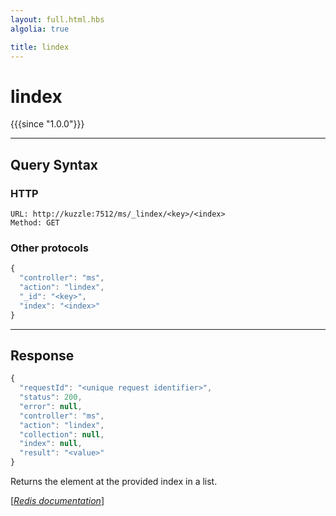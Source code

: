 ```yaml
---
layout: full.html.hbs
algolia: true

title: lindex
---
```


# lindex

{{{since "1.0.0"}}}



---

## Query Syntax

### HTTP

```http
URL: http://kuzzle:7512/ms/_lindex/<key>/<index>
Method: GET
```

### Other protocols


```js
{
  "controller": "ms",
  "action": "lindex",
  "_id": "<key>",
  "index": "<index>"
}
```

---

## Response

```javascript
{
  "requestId": "<unique request identifier>",
  "status": 200,
  "error": null,
  "controller": "ms",
  "action": "lindex",
  "collection": null,
  "index": null,
  "result": "<value>"
}
```

Returns the element at the provided index in a list.

[[_Redis documentation_]](https://redis.io/commands/lindex)
